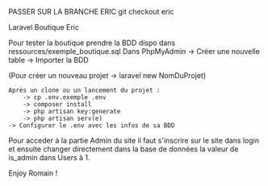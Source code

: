 PASSER SUR LA BRANCHE ERIC 
git checkout eric

Laravel Boutique Eric

Pour tester la boutique prendre la BDD dispo dans ressources/exemple_boutique.sql Dans PhpMyAdmin -> Créer une nouvelle table -> Importer la BDD

(Pour créer un nouveau projet -> laravel new NomDuProjet)

   	Après un clone ou un lancement du projet :
   		-> cp .env.exemple .env
   		-> composer install
   		-> php artisan key:generate
   		-> php artisan serv(e)
   	-> Configurer le .env avec les infos de sa BDD

Pour acceder à la partie Admin du site il faut s'inscrire sur le site dans login et ensuite changer directement dans la base de données la valeur de is_admin dans Users à 1.

Enjoy Romain !

